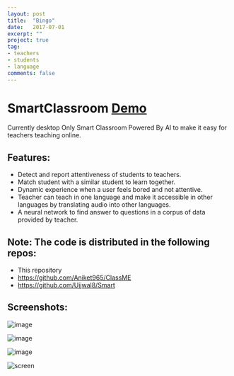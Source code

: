 ```yaml
---
layout: post
title:  "Bingo"
date:   2017-07-01
excerpt: ""
project: true
tag:
- teachers
- students
- language
comments: false
---
```

# SmartClassroom [Demo](https://aniket965.tech/Bingo/public)
Currently desktop Only
Smart Classroom Powered By AI to make it easy for teachers teaching online.

## Features:
* Detect and report attentiveness of students to teachers.
* Match student with a similar student to learn together.
* Dynamic experience when a user feels bored and not attentive.
* Teacher can teach in one language and make it accessible in other languages by translating audio into other languages.
* A neural network to find answer to questions in a corpus of data provided by teacher.

## Note: The code is distributed in the following repos:
* This repository
* https://github.com/Aniket965/ClassME
* https://github.com/Ujjwal8/Smart

## Screenshots:

![image](https://user-images.githubusercontent.com/22680912/27767557-9e4d2ff2-5f18-11e7-8c80-c2a5290134f4.png)

![image](https://user-images.githubusercontent.com/22680912/27767576-f4a7bf2a-5f18-11e7-93b0-43db41d3fcb8.png)

![image](https://user-images.githubusercontent.com/22996995/27767595-c0be2018-5f19-11e7-9d3f-4ed9a0430d02.png)

![screen](https://user-images.githubusercontent.com/22996995/27767592-ae2c4c90-5f19-11e7-8024-d4ef5860020f.png)
